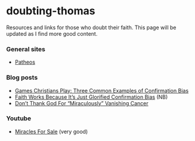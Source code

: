 # doubting-thomas
Resources and links for those who doubt their faith. This page will be updated as I find more good content.

### General sites

* [Patheos](http://www.patheos.com/)

### Blog posts

* [Games Christians Play: Three Common Examples of Confirmation Bias](http://www.patheos.com/blogs/godlessindixie/2014/05/22/games-christians-play-three-common-examples-of-confirmation-bias/)
* [Faith Works Because It’s Just Glorified Confirmation Bias](http://www.patheos.com/blogs/barrierbreaker/faithglorification-of-confirmation-bias/) (NB)
* [Don’t Thank God For “Miraculously” Vanishing Cancer](http://www.patheos.com/blogs/barrierbreaker/dont-thank-god-for-miraculously-vanishing-cancer/)

### Youtube

* [Miracles For Sale](https://www.youtube.com/watch?v=iuP5uOI7Xwc) (very good)
